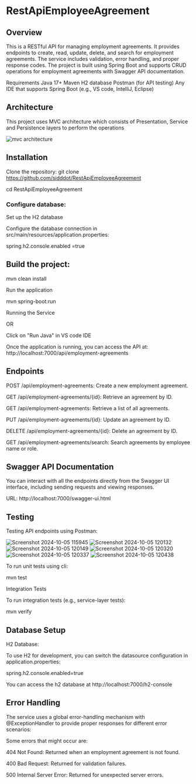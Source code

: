 # RestApiEmployeeAgreement

## Overview
This is a RESTful API for managing employment agreements. It provides endpoints to create, read, update, delete, and search for employment agreements. The service includes validation, error handling, and proper response codes.
The project is built using Spring Boot and supports CRUD operations for employment agreements with Swagger API documentation.

Requirements
Java 17+
Maven
H2 database
Postman (for API testing)
Any IDE that supports Spring Boot (e.g., VS code, IntelliJ, Eclipse)

## Architecture
This project uses MVC architecture which consists of Presentation, Service and Persistence layers to perform the operations

 ![mvc architecture](https://github.com/user-attachments/assets/20fba177-a44f-41f4-b028-d0aa12e863e3)


## Installation
Clone the repository:
git clone https://github.com/sidddot/RestApiEmployeeAgreement

cd RestApiEmployeeAgreement

### Configure database:
Set up the H2 database

Configure the database connection in src/main/resources/application.properties:

spring.h2.console.enabled =true

## Build the project:

mvn clean install

Run the application

mvn spring-boot:run

Running the Service

OR

Click on "Run Java" in VS code IDE

Once the application is running, you can access the API at:
http://localhost:7000/api/employment-agreements

## Endpoints

POST /api/employment-agreements: Create a new employment agreement.

GET /api/employment-agreements/{id}: Retrieve an agreement by ID.

GET /api/employment-agreements: Retrieve a list of all agreements.

PUT /api/employment-agreements/{id}: Update an agreement by ID.

DELETE /api/employment-agreements/{id}: Delete an agreement by ID.

GET /api/employment-agreements/search: Search agreements by employee name or role.

## Swagger API Documentation

You can interact with all the endpoints directly from the Swagger UI interface, including sending requests and viewing responses.

URL: http://localhost:7000/swagger-ui.html

## Testing

Testing API endpoints using Postman:

![Screenshot 2024-10-05 115945](https://github.com/user-attachments/assets/8e854fdd-f1ff-4408-a03f-8fab0950f16f)
![Screenshot 2024-10-05 120132](https://github.com/user-attachments/assets/509ef332-4ca9-410e-8a75-bf8120300bd3)
![Screenshot 2024-10-05 120149](https://github.com/user-attachments/assets/208e8f51-cabe-4e35-8db6-bdb7f56d89d7)
![Screenshot 2024-10-05 120320](https://github.com/user-attachments/assets/234f59a1-0507-4881-92a9-567fbb58937c)
![Screenshot 2024-10-05 120337](https://github.com/user-attachments/assets/6ccb4e1e-e914-4b62-8121-1e66b72f5577)
![Screenshot 2024-10-05 120438](https://github.com/user-attachments/assets/b281fb3c-8a79-4df5-a385-38393afbdb72)


To run unit tests using cli:

mvn test

Integration Tests

To run integration tests (e.g., service-layer tests):

mvn verify

## Database Setup

H2 Database:

To use H2 for development, you can switch the datasource configuration in application.properties:

spring.h2.console.enabled=true

You can access the h2 database at http://localhost:7000/h2-console

## Error Handling
The service uses a global error-handling mechanism with @ExceptionHandler to provide proper responses for different error scenarios:

Some errors that might occur are:

404 Not Found: Returned when an employment agreement is not found.

400 Bad Request: Returned for validation failures.

500 Internal Server Error: Returned for unexpected server errors.
